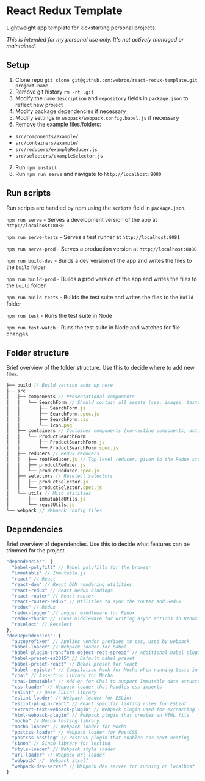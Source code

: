 # React Redux Template

Lightweight app template for kickstarting personal projects.

*This is intended for my personal use only. It's not actively managed or maintained.*

## Setup

1. Clone repo `git clone git@github.com:webroo/react-redux-template.git project-name`
2. Remove git history `rm -rf .git`
3. Modify the `name` `description` and `repository` fields in `package.json` to reflect new project
4. Modify package dependencies if necessary
5. Modify settings in `webpack/webpack.config.babel.js` if necessary
6. Remove the example files/folders:
  - `src/components/example/`
  - `src/containers/example/`
  - `src/reducers/exampleReducer.js`
  - `src/selectors/exampleSelector.js`
7. Run `npm install`
8. Run `npm run serve` and navigate to `http://localhost:8080`

## Run scripts

Run scripts are handled by npm using the `scripts` field in `package.json`.

`npm run serve` - Serves a development version of the app at `http://localhost:8080`

`npm run serve-tests` - Serves a test runner at `http://localhost:8081`

`npm run serve-prod` - Serves a production version at `http://localhost:8080`

`npm run build-dev` - Builds a dev version of the app and writes the files to the `build` folder

`npm run build-prod` - Builds a prod version of the app and writes the files to the `build` folder

`npm run build-tests` - Builds the test suite and writes the files to the `build` folder

`npm run test` - Runs the test suite in Node

`npm run test-watch` - Runs the test suite in Node and watches for file changes

## Folder structure

Brief overview of the folder structure. Use this to decide where to add new files.

```js
├── build // Build version ends up here
├── src
│   ├── components // Presentational components
│   │   └── SearchForm // Should contain all assets (css, images, tests, etc)
│   │       ├── SearchForm.js
│   │       ├── SearchForm.spec.js
│   │       ├── SearchForm.css
│   │       └── icon.png
│   ├── containers // Container components (connecting components, actions, selectors)
│   │   └── ProductSearchForm
│   │       ├── ProductSearchForm.js
│   │       └── ProductSearchForm.spec.js
│   ├── reducers // Redux reducers
│   │   ├── rootReducer.js // Top-level reducer, given to the Redux store
│   │   ├── productReducer.js
│   │   └── productReducer.spec.js
│   ├── selectors // Reselect selectors
│   │   ├── productSelector.js
│   │   └── productSelector.spec.js
│   └── utils // Misc utilities
│       ├── immutableUtils.js
│       └── reactUtils.js
└── webpack // Webpack config files
```

## Dependencies

Brief overview of dependencies. Use this to decide what features can be trimmed for the project.

```js
"dependencies": {
  "babel-polyfill" // Babel polyfills for the browser
  "immutable" // Immutable.js
  "react" // React
  "react-dom" // React DOM rendering utilities
  "react-redux" // React Redux bindings
  "react-router" // React router
  "react-router-redux" // Utilities to sync the router and Redux
  "redux" // Redux
  "redux-logger" // Logger middleware for Redux
  "redux-thunk" // Thunk middleware for writing async actions in Redux
  "reselect" // Reselect
},
"devDependencies": {
  "autoprefixer" // Applies vendor prefixes to css, used by webpack
  "babel-loader" // Webpack loader for babel
  "babel-plugin-transform-object-rest-spread" // Additional babel plugin
  "babel-preset-es2015" // Default babel preset
  "babel-preset-react" // Babel preset for React
  "babel-register" // Compilation hook for Mocha when running tests in Node
  "chai" // Assertion library for Mocha
  "chai-immutable" // Add-on for Chai to support Immutable data structures
  "css-loader" // Webpack loader that handles css imports
  "eslint" // Base ESLint library
  "eslint-loader" // Webpack loader for ESLint
  "eslint-plugin-react" // React specific linting rules for ESLint
  "extract-text-webpack-plugin" // Webpack plugin used for extracting css
  "html-webpack-plugin" // Webpack plugin that creates an HTML file
  "mocha" // Mocha testing library
  "mocha-loader" // Webpack loader for Mocha
  "postcss-loader" // Webpack loader for PostCSS
  "postcss-nesting" // PostCSS plugin that enables css-next nesting
  "sinon" // Sinon library for testing
  "style-loader" // Webpack style loader
  "url-loader" // Webpack url loader
  "webpack" //  Webpack itself
  "webpack-dev-server" // Webpack dev server for running on localhost
}
```
